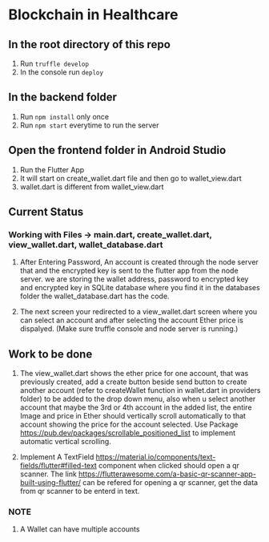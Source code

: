 # Blockchain in Healthcare

## In the root directory of this repo

1. Run `truffle develop`
2. In the console run `deploy`

## In the backend folder

1. Run `npm install` only once
2. Run `npm start` everytime to run the server

## Open the frontend folder in Android Studio

1. Run the Flutter App
2. It will start on create_wallet.dart file and then go to wallet_view.dart
3. wallet.dart is different from wallet_view.dart

## Current Status

### Working with Files -> main.dart, create_wallet.dart, view_wallet.dart, wallet_database.dart

1. After Entering Password, An account is created through the node server that and the encrypted key is sent to the flutter app from the node server. we are storing the wallet address, password to encrypted key and encrypted key in SQLite database where you find it in the databases folder the wallet_database.dart has the code.

2. The next screen your redirected to a view_wallet.dart screen where you can select an account and after selecting the account Ether price is dispalyed. (Make sure truffle console and node server is running.)

## Work to be done
 
 1. The view_wallet.dart shows the ether price for one account, that was previously created, add a create button beside send button to create another account (refer to createWallet function in  wallet.dart in providers folder) to be added to the drop down menu, also when u select another account that maybe the 3rd or 4th account in the added list, the entire Image and price in Ether should vertically scroll automatically to that account showing the price for the account selected. 
 Use Package https://pub.dev/packages/scrollable_positioned_list to implement automatic vertical scrolling.


 2. Implement A TextField https://material.io/components/text-fields/flutter#filled-text component when clicked should open a qr scanner. The link https://flutterawesome.com/a-basic-qr-scanner-app-built-using-flutter/ can be refered for opening a qr scanner, get the data from qr scanner to be enterd in text.

### NOTE
1. A Wallet can have multiple accounts
